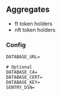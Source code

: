 ## Aggregates

- ft token holders
- nft token holders

### Config

```
DATABASE_URL=

# Optional
DATABASE_CA=
DATABASE_CERT=
DATABASE_KEY=
SENTRY_DSN=
```
